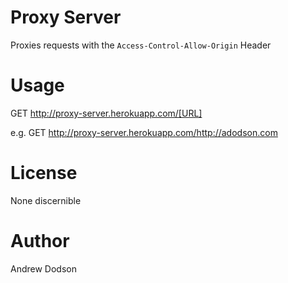 # Proxy Server

Proxies requests with the `Access-Control-Allow-Origin` Header


# Usage
GET http://proxy-server.herokuapp.com/[URL]

e.g.  GET http://proxy-server.herokuapp.com/http://adodson.com


# License
None discernible

# Author
Andrew Dodson
